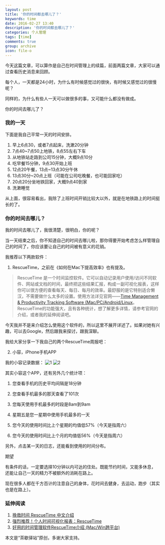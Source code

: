```yaml
---
layout: post
title: '你的时间都去哪儿了？'
keywords: time
date: 2016-02-27 13:40
description: '你的时间都去哪儿了？'
categories: 个人管理
tags: [time]
comments: true
group: archive
icon: file-o
---
```


​今天这篇文章，可以算作是自己在时间管理上的续篇，前面两篇文章，大家可以通过查看历史消息来回顾。

每个人，一天都是24小时，为什么有时候感觉过的很快，有时候又感觉过的很慢呢？

同样的，为什么有些人一天可以做很多的事，又可能什么都没有做成。

你的时间去哪儿了？

<!--more-->

### 我的一天 ###

下面是我自己平常一天的时间安排。

1. 早上6点30，或者7点起床，洗漱20分钟
2. 7点40~7点50上地铁，8点55左右下车
3. 从地铁站走路到公司15分钟，大概9点10分
4. 吃早餐15分钟，9点30开始上班
5. 12点20午餐，13点~13点30分午休
6. 13点30分~20点上班（可能在公司吃晚餐，也可能回家吃）
7. 20点20分坐地铁回家，大概9点40到家
8. 洗漱睡觉

从上面，很容易看出，我除了上班时间开销比较大以外，就是在地铁路上的时间挺长的了。

### 你的时间去哪儿？ ###

我的时间去哪儿了，我很清楚，很明白，你的呢？

当一天结束之后，你不知道自己的时间去哪儿啦，那你得要开始考虑怎么样管理自己的时间了，你应该要让自己的时间被有意义的花销。

我推荐以下两款软件：

1. RescueTime，之前在《如何在Mac下提高效率》也有提及。

>RescueTime 是一个时间监控软件。它可以自动记录用户使用/访问不同软件、网站或文档的时间，最终把这些结果汇报，构成一副可视化报表，这样你可以很方便的查看每天、每日、每月的效率。最舒服的是它特别适合懒汉，不需要做什么太多的设置。使用方法详见官网——[Time Management & Productivity Tracking Software (Mac/PC/Android/Linux](https://www.rescuetime.com/)。
RescueTime的功能强大，且有各种统计，想了解更多详情，请参考官网的介绍，或者我的延伸阅读吧。

今天我并不是来介绍怎么使用这个软件的，所以这里不展开详述了。如果对她有兴趣，可以去Google，然后跟我来探讨，跟我深聊。

我给大家分享一下我自己的两个RescueTime周报吧：

2. 小容，iPhone手机APP

我的小容记录数据：
![1](https://qiye.aliyun.com/preview/img/preview?token=7810af826b744d28a92fac3ea76e9a32&rule=1l.png)
![2](https://qiye.aliyun.com/preview/img/preview?token=31d61af878644bc4858c932b29c652a8&rule=1l.png)


其实小容这个APP，还有另外几个统计项：

1. 您查看手机的历史平均间隔是18分钟

2. 您查看手机最多的那天查看了101次

3. 您每天使用手机最多的时段是8am到9am

4. 星期五是您一星期中使用手机最多的一天

5. 您今天的使用时间比上个星期的均值低57%（今天是指周六）

6. 您今天的使用时间比上个月的均值低56%（今天是指周六）

另外，点击某一天的日志，还能看到使用的时间分布。

期望

​有条件的话，一定要选择10分钟以内可达的住处。既能节约时间，又能多休息，还能让自己一天的精力不被额外的消耗在路上。

现在很多人都在千方百计的注意自己的身体，花时间去健身，去运动，跑步（其实也是在路上）。

### 延伸阅读 ###

1. [挽救时间 RescueTime 中文介绍](http://zengrong.net/post/1970.htm)
2. [强烈推荐！个人时间可视化报表：RescueTime](http://www.storagelab.org.cn/zhangdi/2014/11/24/%E5%BC%BA%E7%83%88%E6%8E%A8%E8%8D%90%EF%BC%81%E4%B8%AA%E4%BA%BA%E6%97%B6%E9%97%B4%E5%8F%AF%E8%A7%86%E5%8C%96%E6%8A%A5%E8%A1%A8%EF%BC%9Arescuetime/)
3. [好用的时间管理软件RescueTime介绍 (Mac/Win跨平台) ](http://bbs.feng.com/read-htm-tid-4059641.html)

本文是“茶歇驿站”原创，多谢大家支持。
